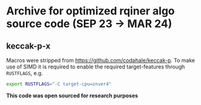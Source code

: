 # Archive for optimized rqiner algo source code (SEP 23 -> MAR 24)


## keccak-p-x

Macros were stripped from https://github.com/codahale/keccak-p.
To make use of SIMD it is required to enable the required target-features through `RUSTFLAGS`, e.g.

```sh
export RUSTFLAGS="-C target-cpu=znver4"
```


**This code was open sourced for research purposes**
